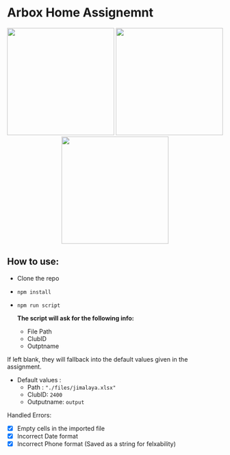 # Arbox Home Assignemnt 

<p align="center">
  <img src="https://user-images.githubusercontent.com/23456142/134665189-6f57de60-8575-4ca3-8ba9-1a293f0746e3.png" width="250">
    <img src="https://user-images.githubusercontent.com/23456142/134664932-6d4286ac-c637-42c2-85e8-22a370b830e6.png" width="250" >
  <img src="https://user-images.githubusercontent.com/23456142/134668416-c53c2120-1376-420c-bf7a-3460b2c630dd.png" width="250">
</p>

## How to use:

* Clone the repo
* `npm install`
* `npm run script`



  **The script will ask for the following info:**
  * File Path 
  * ClubID 
  * Outptname

If left blank, they will fallback into the default values given
in the assignment.
 
* Default values :
  * Path :  `"./files/jimalaya.xlsx"`
  * ClubID: `2400`
  * Outputname: `output`



Handled Errors:
- [x] Empty cells in the imported file
- [x] Incorrect Date format
- [x] Incorrect Phone format (Saved as a string for felxability)
